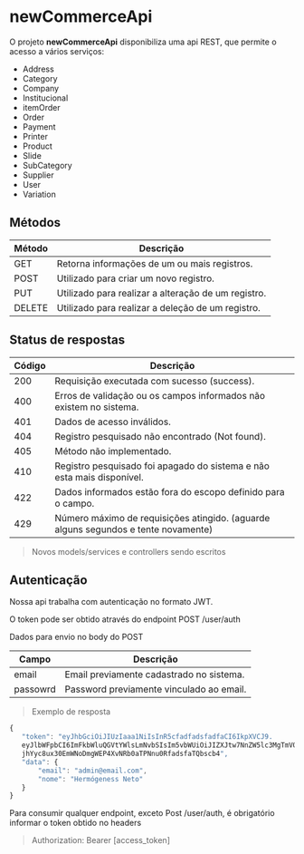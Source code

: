 # newCommerceApi

O projeto <b>newCommerceApi</b> disponibiliza uma api REST, que permite o acesso a vários serviços:

* Address
* Category
* Company
* Institucional
* itemOrder
* Order
* Payment
* Printer
* Product
* Slide
* SubCategory
* Supplier
* User
* Variation

## Métodos

Método | Descrição
---- | ----------
GET | Retorna informações de um ou mais registros.
POST | Utilizado para criar um novo registro.
PUT | Utilizado para realizar a alteração de um registro.
DELETE | Utilizado para realizar a deleção de um registro.


## Status de respostas


Código | Descrição
---- | ----------
200 | Requisição executada com sucesso (success).
400 | Erros de validação ou os campos informados não existem no sistema.
401 | Dados de acesso inválidos.
404 | Registro pesquisado não encontrado (Not found).
405 | Método não implementado.
410 | Registro pesquisado foi apagado do sistema e não esta mais disponível.
422 | Dados informados estão fora do escopo definido para o campo.
429 | Número máximo de requisições atingido. (aguarde alguns segundos e tente novamente)

>Novos models/services e controllers sendo escritos

## Autenticação

Nossa api trabalha com autenticação no formato JWT.

O token pode ser obtido através do endpoint POST /user/auth

Dados para envio no body do POST

Campo | Descrição
----- | ---------
email | Email previamente cadastrado no sistema.
passowrd| Password previamente vinculado ao email.
 
 >Exemplo de resposta
 ~~~javascript
 {
    "token": "eyJhbGciOiJIUzIaaa1NiIsInR5cfadfadsfadfaCI6IkpXVCJ9.
    eyJlbWFpbCI6ImFkbWluQGVtYWlsLmNvbSIsIm5vbWUiOiJIZXJtw7NnZW5lc3MgTmV0byIsImlhdCI6MTYyMDczODc3MSwiZXhwIjoxNjUyMjc0NzcxfQ.
    jhYyc8ux30EmWNoDmgWEP4XvNRb0aTPNnu0RfadsfaTQbscb4",
    "data": {
        "email": "admin@email.com",
        "nome": "Hermógeness Neto"
    }
}
 ~~~
 
Para consumir qualquer endpoint, exceto Post /user/auth, é obrigatório informar o token obtido no headers
>  Authorization: Bearer [access_token]
